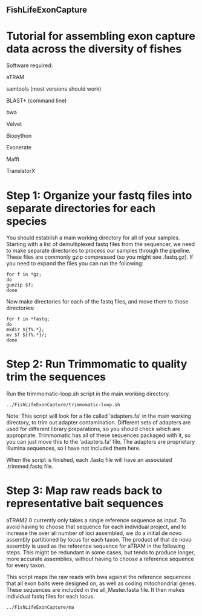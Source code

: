 ## FishLifeExonCapture

# Tutorial for assembling exon capture data across the diversity of fishes

Software required:

aTRAM

samtools (most versions should work)

BLAST+ (command line)

bwa

Velvet

Biopython

Exonerate

Mafft

TranslatorX

# Step 1: Organize your fastq files into separate directories for each species

You should establish a main working directory for all of your samples. Starting with a list of demultiplexed fastq files from the sequencer, we need to make separate directories to process our samples through the pipeline. These files are commonly gzip compressed (so you might see .fastq.gz). If you need to expand the files you can run the following:

```
for f in *gz;
do
gunzip $f;
done
```

Now make directories for each of the fastq files, and move them to those directories:

```
for f in *fastq;
do
mkdir ${f%.*};
mv $f ${f%.*}/;
done
```

# Step 2: Run Trimmomatic to quality trim the sequences

Run the trimmomatic-loop.sh script in the main working directory. 

```
../FishLifeExonCapture/trimmomatic-loop.sh
```

Note: This script will look for a file called 'adapters.fa' in the main working directory, to trim out adapter contamination. Different sets of adapters are used for different library preparations, so you should check which are appropriate. Trimmomatic has all of these sequences packaged with it, so you can just move this to the 'adapters.fa' file. The adapters are proprietary Illumina sequences, so I have not included them here.

When the script is finished, each .fastq file will have an associated .trimmed.fastq file.

# Step 3: Map raw reads back to representative bait sequences

aTRAM2.0 currently only takes a single reference sequence as input. To avoid having to choose that sequence for each individual project, and to increase the over all number of loci assembled, we do a initial de novo assembly partitioned by locus for each taxon. The product of that de novo assembly is used as the reference sequence for aTRAM in the following steps. This might be redundant in some cases, but tends to produce longer, more accurate assemblies, without having to choose a reference sequence for every taxon.

This script maps the raw reads with bwa against the reference sequences that all exon baits were designed on, as well as coding mitochondrial genes. These sequences are included in the all_Master.fasta file. It then makes individual fastq files for each locus.

```
../FishLifeExonCapture/ma
